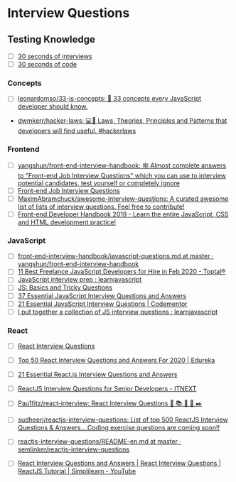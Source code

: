 # Interview Questions

## Testing Knowledge

* [ ] [30 seconds of interviews](https://30secondsofinterviews.org/)
* [ ] [30 seconds of code](https://www.30secondsofcode.org/)

### Concepts

* [ ] [leonardomso/33-js-concepts: 📜 33 concepts every JavaScript developer should know.](https://github.com/leonardomso/33-js-concepts)
* [dwmkerr/hacker-laws: 💻📖 Laws, Theories, Principles and Patterns that developers will find useful. #hackerlaws](https://github.com/dwmkerr/hacker-laws)

### Frontend

* [ ] [yangshun/front-end-interview-handbook: 🕸 Almost complete answers to "Front-end Job Interview Questions" which you can use to interview potential candidates, test yourself or completely ignore](https://github.com/yangshun/front-end-interview-handbook)
* [ ] [Front-end Job Interview Questions](https://h5bp.org/Front-end-Developer-Interview-Questions/)
* [ ] [MaximAbramchuck/awesome-interview-questions: A curated awesome list of lists of interview questions. Feel free to contribute!](https://github.com/MaximAbramchuck/awesome-interview-questions)
* [ ] [Front-end Developer Handbook 2019 - Learn the entire JavaScript, CSS and HTML development practice!](https://frontendmasters.com/books/front-end-handbook/2019/#3.8)

### JavaScript

* [ ] [front-end-interview-handbook/javascript-questions.md at master · yangshun/front-end-interview-handbook](https://github.com/yangshun/front-end-interview-handbook/blob/master/questions/javascript-questions.md)
* [ ] [11 Best Freelance JavaScript Developers for Hire in Feb 2020 - Toptal®](https://www.toptal.com/javascript#hiring-guide)
* [ ] [JavaScript interview prep : learnjavascript](https://old.reddit.com/r/learnjavascript/comments/cdg4ty/javascript_interview_prep/)
* [ ] [JS: Basics and Tricky Questions](http://www.thatjsdude.com/interview/js2.html)
* [ ] [37 Essential JavaScript Interview Questions and Answers](https://www.toptal.com/javascript/interview-questions)
* [ ] [21 Essential JavaScript Interview Questions | Codementor](https://www.codementor.io/@nihantanu/21-essential-javascript-tech-interview-practice-questions-answers-du107p62z)
* [ ] [I put together a collection of JS interview questions : learnjavascript](https://old.reddit.com/r/learnjavascript/comments/aizv4c/i_put_together_a_collection_of_js_interview/)

### React

* [ ] [React Interview Questions](https://tylermcginnis.com/react-interview-questions/)
* [ ] [Top 50 React Interview Questions and Answers For 2020 | Edureka](https://www.edureka.co/blog/interview-questions/react-interview-questions/)
* [ ] [21 Essential React.js Interview Questions and Answers](https://www.toptal.com/react/interview-questions)
* [ ] [ReactJS Interview Questions for Senior Developers - ITNEXT](https://itnext.io/reactjs-interview-questions-for-senior-developers-64618f6a0aca)
* [ ] [Pau1fitz/react-interview: React Interview Questions 📙 📚 📖 🔎 ✒️](https://github.com/Pau1fitz/react-interview)
* [ ] [sudheerj/reactjs-interview-questions: List of top 500 ReactJS Interview Questions & Answers....Coding exercise questions are coming soon!!](https://github.com/sudheerj/reactjs-interview-questions)
* [ ] [reactjs-interview-questions/README-en.md at master · semlinker/reactjs-interview-questions](https://github.com/semlinker/reactjs-interview-questions/blob/master/README-en.md)
* [ ] [React Interview Questions and Answers | React Interview Questions | ReactJS Tutorial | Simplilearn - YouTube](https://www.youtube.com/watch?v=-dS9pvGqlX8)

